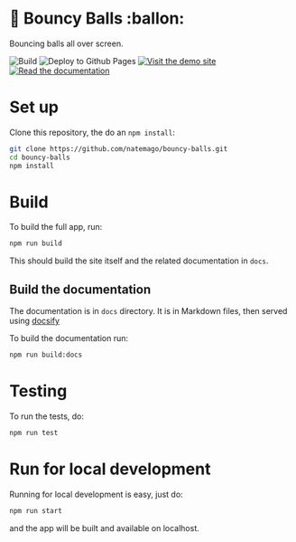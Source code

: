:balloon: Bouncy Balls :ballon:
===============================

Bouncing balls all over screen.

![Build](https://github.com/natemago/bouncy-balls/workflows/build-and-test/badge.svg)
![Deploy to Github Pages](https://github.com/natemago/bouncy-balls/workflows/Build%20and%20Deploy%20to%20Github%20Pages/badge.svg)
[![Visit the demo site](https://img.shields.io/badge/Demo-see%20the%20demo-ff69b4)](https://natemago.github.io/bouncy-balls/)
[![Read the documentation](https://img.shields.io/badge/Documentation-Read%20the%20documentation-blue)](https://natemago.github.io/bouncy-balls/docs/)


# Set up

Clone this repository, the do an `npm install`:

```bash
git clone https://github.com/natemago/bouncy-balls.git
cd bouncy-balls
npm install
```

# Build

To build the full app, run:

```bash
npm run build
```

This should build the site itself and the related documentation in `docs`.

## Build the documentation

The documentation is in `docs` directory. It is in Markdown files, then served using [docsify](https://docsify.js.org/)



To build the documentation run:

```bash
npm run build:docs
```

# Testing

To run the tests, do:

```bash
npm run test
```

# Run for local development

Running for local development is easy, just do:

```bash
npm run start
```

and the app will be built and available on localhost.